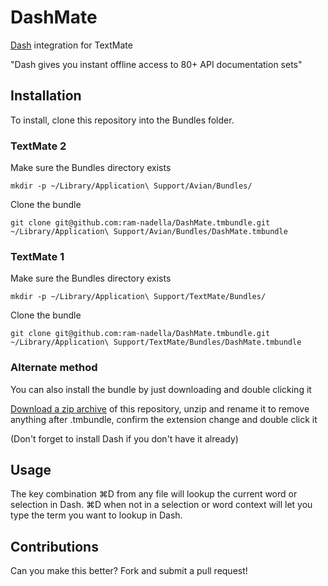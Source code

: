 # DashMate

[Dash](http://kapeli.com/dash) integration for TextMate

"Dash gives you instant offline access to 80+ API documentation sets"

## Installation

To install, clone this repository into the Bundles folder.

### TextMate 2

Make sure the Bundles directory exists

```mkdir -p ~/Library/Application\ Support/Avian/Bundles/```

Clone the bundle

```git clone git@github.com:ram-nadella/DashMate.tmbundle.git ~/Library/Application\ Support/Avian/Bundles/DashMate.tmbundle```

### TextMate 1

Make sure the Bundles directory exists

```mkdir -p ~/Library/Application\ Support/TextMate/Bundles/```

Clone the bundle

```git clone git@github.com:ram-nadella/DashMate.tmbundle.git ~/Library/Application\ Support/TextMate/Bundles/DashMate.tmbundle```

### Alternate method

You can also install the bundle by just downloading and double clicking it

[Download a zip archive](https://github.com/ram-nadella/DashMate.tmbundle/archive/master.zip) of this repository, unzip and rename it to remove anything after .tmbundle, confirm the extension change and double click it

(Don't forget to install Dash if you don't have it already)

## Usage

The key combination ⌘D from any file will lookup the current word or selection in Dash. ⌘D when not in a selection or word context will let you type the term you want to lookup in Dash.

## Contributions

Can you make this better? Fork and submit a pull request!
